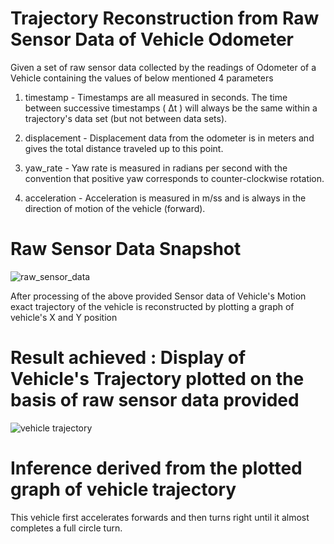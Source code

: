 # Trajectory Reconstruction from Raw Sensor Data of Vehicle Odometer

Given a set of raw sensor data collected by the readings of Odometer of a Vehicle containing the values of below mentioned 4 parameters

1) timestamp - Timestamps are all measured in seconds. The time between successive timestamps ( Δt ) will always be the same within a trajectory's data set (but not between data sets).

2) displacement - Displacement data from the odometer is in meters and gives the total distance traveled up to this point.

3) yaw_rate - Yaw rate is measured in radians per second with the convention that positive yaw corresponds to counter-clockwise rotation.

4) acceleration - Acceleration is measured in  m/ss  and is always in the direction of motion of the vehicle (forward).

# Raw Sensor Data Snapshot

![raw_sensor_data](https://user-images.githubusercontent.com/25223180/46579149-8b0aa280-ca29-11e8-808a-50228226a135.PNG)


After processing of the above provided Sensor data of Vehicle's Motion exact trajectory of the vehicle is reconstructed by plotting a graph of vehicle's X and Y position 


# Result achieved : Display of Vehicle's Trajectory plotted on the basis of raw sensor data provided

![vehicle trajectory](https://user-images.githubusercontent.com/25223180/46579404-88f71280-ca2e-11e8-9835-ebcd200f7b24.png)

# Inference derived from the plotted graph of vehicle trajectory

This vehicle first accelerates forwards and then turns right until it almost completes a full circle turn.
